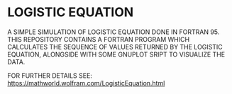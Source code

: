 #  LOGISTIC EQUATION
A SIMPLE SIMULATION OF LOGISTIC EQUATION DONE IN FORTRAN 95. THIS REPOSITORY CONTAINS A FORTRAN PROGRAM WHICH CALCULATES THE SEQUENCE OF VALUES RETURNED BY THE LOGISTIC EQUATION, ALONGSIDE WITH SOME GNUPLOT SRIPT TO VISUALIZE THE DATA.


FOR FURTHER DETAILS SEE:  https://mathworld.wolfram.com/LogisticEquation.html
